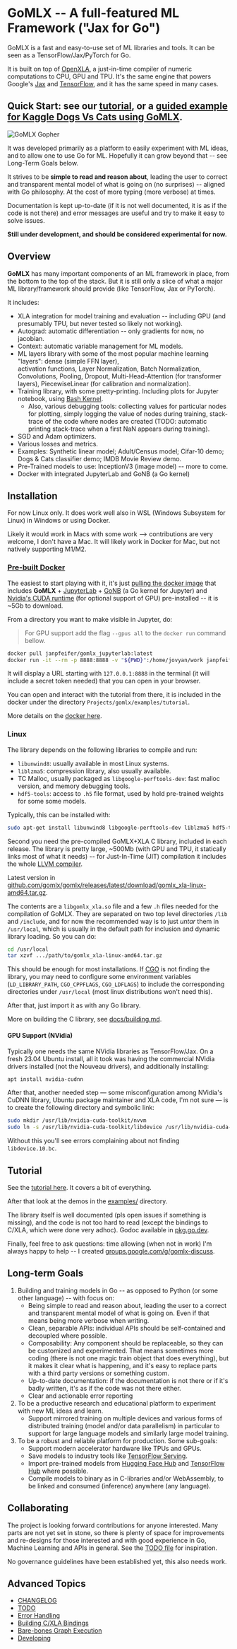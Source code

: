 # GoMLX -- A full-featured ML Framework ("Jax for Go")

GoMLX is a fast and easy-to-use set of ML libraries and tools. It can be seen as a TensorFlow/Jax/PyTorch for Go.

It is built on top of [OpenXLA](https://github.com/openxla/xla),
a just-in-time compiler of numeric computations to CPU, GPU and TPU. 
It's the same engine that powers Google's 
[Jax](https://github.com/google/jax) and [TensorFlow](https://tensorflow.org/), and it has the same speed in many
cases.

## Quick Start: see our [tutorial](examples/tutorial/tutorial.ipynb), or a [guided example for Kaggle Dogs Vs Cats using GoMLX](examples/dogsvscats/dogsvscats.ipynb).

![GoMLX Gopher](docs/gomlx_gopher.jpg)

It was developed primarily as a platform to easily experiment with ML ideas, and to
allow one to use Go for ML. Hopefully it can grow beyond that -- see Long-Term Goals below.

It strives to be **simple to read and reason about**, leading the 
user to correct and transparent mental model of what is going on (no surprises) -- aligned with Go philosophy.
At the cost of more typing (more verbose) at times.

Documentation is kept up-to-date (if it is not well documented, it is as if the code is not there)
and error messages are useful and try to make it easy to solve issues.

**Still under development, and should be considered experimental for now.**

## Overview

**GoMLX** has many important components of an ML framework in place, 
from the bottom to the top of the stack. But it is still only a slice of what a major ML library/framework should provide 
(like TensorFlow, Jax or PyTorch).

It includes:

* XLA integration for model training and evaluation -- including GPU (and presumably TPU, but never tested so likely 
  not working).
* Autograd: automatic differentiation -- only gradients for now, no jacobian.
* Context: automatic variable management for ML models.
* ML layers library with some of the most popular machine learning "layers": dense (simple FFN layer),  
  activation functions, Layer Normalization, Batch Normalization, Convolutions, Pooling, Dropout, Multi-Head-Attention
  (for transformer layers), PiecewiseLinear (for calibration and normalization).
* Training library, with some pretty-printing. Including plots for Jupyter notebook, using [Bash Kernel](https://github.com/takluyver/bash_kernel).
  * Also, various debugging tools: collecting values for particular nodes for plotting, simply logging  the value
    of nodes during training, stack-trace of the code where nodes are created (TODO: automatic printing stack-trace
    when a first NaN appears during training).
* SGD and Adam optimizers.
* Various losses and metrics.
* Examples: Synthetic linear model; Adult/Census model; Cifar-10 demo; Dogs & Cats classifier demo; IMDB Movie Review 
  demo. 
* Pre-Trained models to use: InceptionV3 (image model) -- more to come.
* Docker with integrated JupyterLab and GoNB (a Go kernel)

## Installation

For now Linux only. It does work well also in WSL (Windows Subsystem for Linux) in Windows or using Docker. 

Likely it would work in Macs with some work --> contributions are very welcome, I don't have a Mac. It will likely work in Docker for Mac, but not natively supporting M1/M2.

### [Pre-built Docker](https://hub.docker.com/r/janpfeifer/gomlx_jupyterlab)

The easiest to start playing with it, it's just [pulling the docker image](https://hub.docker.com/r/janpfeifer/gomlx_jupyterlab)
that includes **GoMLX** + [JupyterLab](https://jupyterlab.readthedocs.io/) + [GoNB](https://github.com/janpfeifer/gonb) (a Go kernel for Jupyter) and 
[Nvidia's CUDA runtime](https://hub.docker.com/layers/nvidia/cuda/11.8.0-cudnn8-runtime-ubuntu22.04/images/sha256-08aed54a213b52e9cb658760b6d985db2f4c5f7e8f11ac45ec66b5c746237823?context=explore)
(for optional support of GPU) pre-installed -- it is ~5Gb to download.

From a directory you want to make visible in Jupyter, do:
> For GPU support add the flag `--gpus all` to the `docker run` command bellow.

```bash
docker pull janpfeifer/gomlx_jupyterlab:latest
docker run -it --rm -p 8888:8888 -v "${PWD}":/home/jovyan/work janpfeifer/gomlx_jupyterlab:latest
```

It will display a URL starting with `127.0.0.1:8888` in the terminal (it will include a secret token needed) that you can open in your browser.

You can open and interact with the tutorial from there, it is included in the docker under the directory `Projects/gomlx/examples/tutorial`.

More details on the [docker here](docker/jupyterlab/README.md).

### Linux

The library depends on the following libraries to compile and run:

* `libunwind8`: usually available in most Linux systems.
* `liblzma5`: compression library, also usually available.
* TC Malloc, usually packaged as `libgoogle-perftools-dev`: fast malloc version, and memory debugging tools.
* `hdf5-tools`: access to `.h5` file format, used by hold pre-trained weights for some some models. 

Typically, this can be installed with:

```bash
sudo apt-get install libunwind8 libgoogle-perftools-dev liblzma5 hdf5-tools
```

Second you need the pre-compiled GoMLX+XLA C library, included in each release. The library is pretty large,
~500Mb (with GPU and TPU, it statically links most of what it needs) -- for Just-In-Time (JIT)
compilation it includes the whole [LLVM compiler](http://llvm.org). 

Latest version in [github.com/gomlx/gomlx/releases/latest/download/gomlx_xla-linux-amd64.tar.gz](https://github.com/gomlx/gomlx/releases/latest/download/gomlx_xla-linux-amd64.tar.gz).

The contents are a `libgomlx_xla.so` file and a few `.h` files
needed for the compilation of GoMLX. They are separated on two top level directories `/lib` and `/include`, and for
now the recommended way is to just *untar* them in `/usr/local`, which is usually in the default
path for inclusion and dynamic library loading. So you can do:

```bash
cd /usr/local
tar xzvf .../path/to/gomlx_xla-linux-amd64.tar.gz
```

This should be enough for most installations. If [CGO](https://pkg.go.dev/cmd/cgo) is not finding the library,
you may need to configure some environment variables (`LD_LIBRARY_PATH`, `CGO_CPPFLAGS`, `CGO_LDFLAGS`) to include
the corresponding directories under `/usr/local` (most linux distributions won't need this).

After that, just import it as with any Go library.

More on building the C library, see [docs/building.md](docs/building.md).

#### GPU Support (NVidia)

Typically one needs the same NVidia libraries as TensorFlow/Jax. On a fresh 23.04 Ubuntu install, all it took was 
having the commercial NVidia drivers installed (not the Nouveau drivers), and additionally installing:

```bash
apt install nvidia-cudnn
```

After that, another needed step — some misconfiguration among NVidia's CuDNN library, Ubuntu package maintainer and XLA 
code, I'm not sure — is to create the following directory and symbolic link:

```bash
sudo mkdir /usr/lib/nvidia-cuda-toolkit/nvvm
sudo ln -s /usr/lib/nvidia-cuda-toolkit/libdevice /usr/lib/nvidia-cuda-toolkit/nvvm/
```

Without this you'll see errors complaining about not finding `libdevice.10.bc`.

## Tutorial

See the [tutorial here](examples/tutorial/tutorial.ipynb). It covers a bit of everything. 

After that look at the demos in the [examples/](https://github.com/gomlx/gomlx/tree/main/examples) directory.

The library itself is well documented (pls open issues if something is missing), and the code is
not too hard to read (except the bindings to C/XLA, which were done very adhoc). Godoc available in [pkg.go.dev](https://pkg.go.dev/github.com/gomlx/gomlx).

Finally, feel free to ask questions: time allowing (when not in work) I'm always happy to help -- I created [groups.google.com/g/gomlx-discuss](https://groups.google.com/g/gomlx-discuss).

## Long-term Goals

1. Building and training models in Go -- as opposed to Python (or some other language) -- with focus on:
   - Being simple to read and reason about, leading the user to a correct and transparent mental
     model of what is going on. Even if that means being more verbose when writing.
   - Clean, separable APIs: individual APIs should be self-contained and decoupled where possible.
   - Composability: Any component should be replaceable, so they can be customized and experimented.
     That means sometimes more coding (there is not one magic train object that does everything),
     but it makes it clear what is happening, and it's easy to replace parts with a third party
     versions or something custom.
   - Up-to-date documentation: if the documentation is not there or if it's badly written, it's as 
     if the code was not there either.
   - Clear and actionable error reporting
2. To be a productive research and educational platform to experiment with new ML ideas and learn.
   - Support mirrored training on multiple devices and various forms of distributed training (model and/or data
     parallelism) in particular to support for large language models and similarly large model training.
3. To be a robust and reliable platform for production. Some sub-goals:
   - Support modern accelerator hardware like TPUs and GPUs.
   - Save models to industry tools like [TensorFlow Serving](https://www.tensorflow.org/tfx/guide/serving).
   - Import pre-trained models from
     [Hugging Face Hub](https://huggingface.co/models) and [TensorFlow Hub](https://www.tensorflow.org/hub) where possible.
   - Compile models to binary as in C-libraries and/or WebAssembly, to be linked and consumed (inference) anywhere
     (any language).

## Collaborating

The project is looking forward contributions for anyone interested. Many parts are not yet set 
in stone, so there is plenty of space for improvements and re-designs for those interested
and with good experience in Go, Machine Learning and APIs in general. See the [TODO file](docs/TODO.md)
for inspiration.

No governance guidelines have been established yet, this also needs work.

## Advanced Topics

* [CHANGELOG](docs/CHANGELOG.md)
* [TODO](docs/TODO.md)
* [Error Handling](docs/error_handling.md)
* [Building C/XLA Bindings](docs/building.md)
* [Bare-bones Graph Execution](docs/barebones.md)
* [Developing](docs/developing.md)
